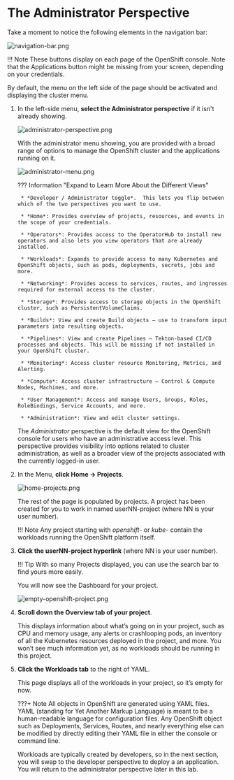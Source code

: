 # The Administrator Perspective

Take a moment to notice the following elements in the navigation bar:

![navigation-bar.png](images/navigation-bar.png)

!!! Note
    These buttons display on each page of the OpenShift console. Note that the Applications button might be missing from your screen, depending on your credentials.

By default, the menu on the left side of the page should be activated and displaying the cluster menu.

1. In the left-side menu, **select the Administrator perspective** if it isn't already showing.

    ![administrator-perspective.png](images/administrator-perspective.png)

    With the administrator menu showing, you are provided with a broad range of options to manage the OpenShift cluster and the applications running on it.

    ![administrator-menu.png](images/administrator-menu.png)

    ??? Information "Expand to Learn More About the Different Views"

        * *Developer / Administrator toggle*.  This lets you flip between which of the two perspectives you want to use.

        * *Home*: Provides overview of projects, resources, and events in the scope of your credentials.

        * *Operators*: Provides access to the OperatorHub to install new operators and also lets you view operators that are already installed.

        * *Workloads*: Expands to provide access to many Kubernetes and OpenShift objects, such as pods, deployments, secrets, jobs and more.

        * *Networking*: Provides access to services, routes, and ingresses required for external access to the cluster.

        * *Storage*: Provides access to storage objects in the OpenShift cluster, such as PersistentVolumeClaims.

        * *Builds*: View and create Build objects – use to transform input parameters into resulting objects.

        * *Pipelines*: View and create Pipelines – Tekton-based CI/CD processes and objects. This will be missing if not installed in your OpenShift cluster.

        * *Monitoring*: Access cluster resource Monitoring, Metrics, and Alerting.

        * *Compute*: Access cluster infrastructure – Control & Compute Nodes, Machines, and more.

        * *User Management*: Access and manage Users, Groups, Roles, RoleBindings, Service Accounts, and more.

        * *Administration*: View and edit cluster settings.

    The *Administrator* perspective is the default view for the OpenShift console for users who have an administrative access level. This perspective provides visibility into options related to cluster administration, as well as a broader view of the projects associated with the currently logged-in user.

1. In the Menu, **click Home -> Projects**.

    ![home-projects.png](images/home-projects.png)

    The rest of the page is populated by projects. A project has been created for you to work in named userNN-project (where NN is your user number).

    !!! Note
        Any project starting with *openshift-* or *kube-* contain the workloads running the OpenShift platform itself.

1. **Click the userNN-project hyperlink** (where NN is your user number).

    !!! Tip
        With so many Projects displayed, you can use the search bar to find yours more easily.

    You will now see the Dashboard for your project.

    ![empty-openshift-project.png](images/empty-openshift-project.png)

1. **Scroll down the Overview tab of your project**.

    This displays information about what’s going on in your project, such as CPU and memory usage, any alerts or crashlooping pods, an inventory of all the Kubernetes resources deployed in the project, and more. You won’t see much information yet, as no workloads should be running in this project.

1. **Click the Workloads tab** to the right of YAML.

    This page displays all of the workloads in your project, so it’s empty for now.

    ???+ Note
        All objects in OpenShift are generated using YAML files. YAML (standing for Yet Another Markup Language) is meant to be a human-readable language for configuration files. Any OpenShift object such as Deployments, Services, Routes, and nearly everything else can be modified by directly editing their YAML file in either the console or command line.

    Workloads are typically created by developers, so in the next section, you will swap to the developer perspective to deploy a an application. You will return to the administrator perspective later in this lab.
